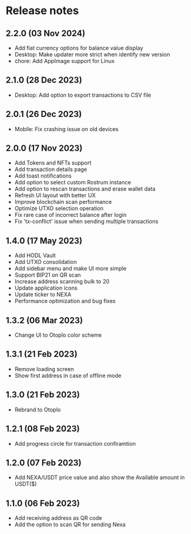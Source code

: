 # Release notes

## 2.2.0 (03 Nov 2024)

* Add fiat currency options for balance value display
* Desktop: Make updater more strict when identify new version
* chore: Add AppImage support for Linux

## 2.1.0 (28 Dec 2023)

* Desktop: Add option to export transactions to CSV file

## 2.0.1 (26 Dec 2023)

* Mobile: Fix crashing issue on old devices

## 2.0.0 (17 Nov 2023)

* Add Tokens and NFTs support
* Add transaction details page
* Add toast notifications
* Add option to select custom Rostrum instance
* Add option to rescan transactions and erase wallet data
* Refresh UI layout with better UX
* Improve blockchain scan performance
* Optimize UTXO selection operation
* Fix rare case of incorrect balance after login
* Fix 'tx-conflict' issue when sending multiple transactions

## 1.4.0 (17 May 2023)

* Add HODL Vault
* Add UTXO consolidation
* Add sidebar menu and make UI more simple
* Support BIP21 on QR scan
* Increase address scanning bulk to 20
* Update application icons
* Update ticker to NEXA
* Performance optimization and bug fixes

## 1.3.2 (06 Mar 2023)

* Change UI to Otoplo color scheme

## 1.3.1 (21 Feb 2023)

* Remove loading screen
* Show first address in case of offline mode

## 1.3.0 (21 Feb 2023)

* Rebrand to Otoplo

## 1.2.1 (08 Feb 2023)

* Add progress circle for transaction confiramtion

## 1.2.0 (07 Feb 2023)

* Add NEXA/USDT price value and also show the Available amount in USDT($)

## 1.1.0 (06 Feb 2023)

* Add receiving address as QR code
* Add the option to scan QR for sending Nexa